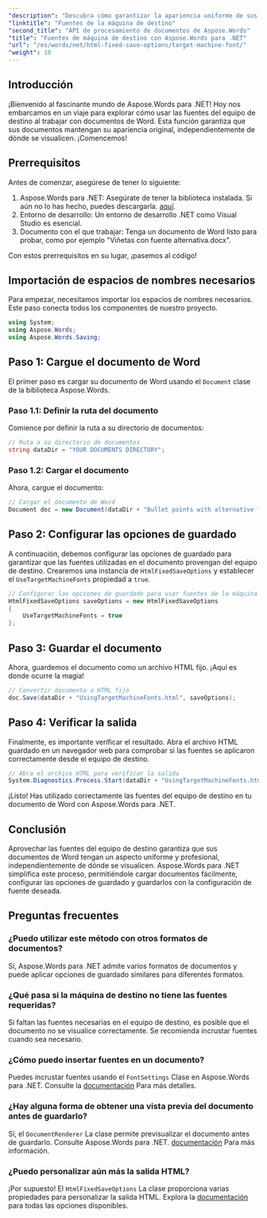 ```yaml
---
"description": "Descubra cómo garantizar la apariencia uniforme de sus documentos de Word en diferentes plataformas aprovechando las fuentes de la máquina de destino con Aspose.Words para .NET."
"linktitle": "Fuentes de la máquina de destino"
"second_title": "API de procesamiento de documentos de Aspose.Words"
"title": "Fuentes de máquina de destino con Aspose.Words para .NET"
"url": "/es/words/net/html-fixed-save-options/target-machine-font/"
"weight": 10
---
```


## Introducción

¡Bienvenido al fascinante mundo de Aspose.Words para .NET! Hoy nos embarcamos en un viaje para explorar cómo usar las fuentes del equipo de destino al trabajar con documentos de Word. Esta función garantiza que sus documentos mantengan su apariencia original, independientemente de dónde se visualicen. ¡Comencemos!

## Prerrequisitos

Antes de comenzar, asegúrese de tener lo siguiente:

1. Aspose.Words para .NET: Asegúrate de tener la biblioteca instalada. Si aún no lo has hecho, puedes descargarla. [aquí](https://releases.aspose.com/words/net/).
2. Entorno de desarrollo: Un entorno de desarrollo .NET como Visual Studio es esencial.
3. Documento con el que trabajar: Tenga un documento de Word listo para probar, como por ejemplo "Viñetas con fuente alternativa.docx".

Con estos prerrequisitos en su lugar, ¡pasemos al código!

## Importación de espacios de nombres necesarios

Para empezar, necesitamos importar los espacios de nombres necesarios. Este paso conecta todos los componentes de nuestro proyecto.

```csharp
using System;
using Aspose.Words;
using Aspose.Words.Saving;
```

## Paso 1: Cargue el documento de Word

El primer paso es cargar su documento de Word usando el `Document` clase de la biblioteca Aspose.Words.

### Paso 1.1: Definir la ruta del documento

Comience por definir la ruta a su directorio de documentos:

```csharp
// Ruta a su directorio de documentos
string dataDir = "YOUR DOCUMENTS DIRECTORY";
```

### Paso 1.2: Cargar el documento

Ahora, cargue el documento:

```csharp
// Cargar el documento de Word
Document doc = new Document(dataDir + "Bullet points with alternative font.docx");
```

## Paso 2: Configurar las opciones de guardado

A continuación, debemos configurar las opciones de guardado para garantizar que las fuentes utilizadas en el documento provengan del equipo de destino. Crearemos una instancia de `HtmlFixedSaveOptions` y establecer el `UseTargetMachineFonts` propiedad a `true`.

```csharp
// Configurar las opciones de guardado para usar fuentes de la máquina de destino
HtmlFixedSaveOptions saveOptions = new HtmlFixedSaveOptions
{
    UseTargetMachineFonts = true
};
```

## Paso 3: Guardar el documento

Ahora, guardemos el documento como un archivo HTML fijo. ¡Aquí es donde ocurre la magia!

```csharp
// Convertir documento a HTML fijo
doc.Save(dataDir + "UsingTargetMachineFonts.html", saveOptions);
```

## Paso 4: Verificar la salida

Finalmente, es importante verificar el resultado. Abra el archivo HTML guardado en un navegador web para comprobar si las fuentes se aplicaron correctamente desde el equipo de destino.

```csharp
// Abra el archivo HTML para verificar la salida
System.Diagnostics.Process.Start(dataDir + "UsingTargetMachineFonts.html");
```

¡Listo! Has utilizado correctamente las fuentes del equipo de destino en tu documento de Word con Aspose.Words para .NET.

## Conclusión

Aprovechar las fuentes del equipo de destino garantiza que sus documentos de Word tengan un aspecto uniforme y profesional, independientemente de dónde se visualicen. Aspose.Words para .NET simplifica este proceso, permitiéndole cargar documentos fácilmente, configurar las opciones de guardado y guardarlos con la configuración de fuente deseada.

## Preguntas frecuentes

### ¿Puedo utilizar este método con otros formatos de documentos?
Sí, Aspose.Words para .NET admite varios formatos de documentos y puede aplicar opciones de guardado similares para diferentes formatos.

### ¿Qué pasa si la máquina de destino no tiene las fuentes requeridas?
Si faltan las fuentes necesarias en el equipo de destino, es posible que el documento no se visualice correctamente. Se recomienda incrustar fuentes cuando sea necesario.

### ¿Cómo puedo insertar fuentes en un documento?
Puedes incrustar fuentes usando el `FontSettings` Clase en Aspose.Words para .NET. Consulte la [documentación](https://reference.aspose.com/words/net/) Para más detalles.

### ¿Hay alguna forma de obtener una vista previa del documento antes de guardarlo?
Sí, el `DocumentRenderer` La clase permite previsualizar el documento antes de guardarlo. Consulte Aspose.Words para .NET. [documentación](https://reference.aspose.com/words/net/) Para más información.

### ¿Puedo personalizar aún más la salida HTML?
¡Por supuesto! El `HtmlFixedSaveOptions` La clase proporciona varias propiedades para personalizar la salida HTML. Explora la [documentación](https://reference.aspose.com/words/net/) para todas las opciones disponibles.
